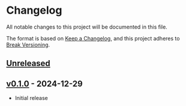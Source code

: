 # Changelog

All notable changes to this project will be documented in this file.

The format is based on [Keep a Changelog], and this project adheres to [Break Versioning].

## [Unreleased]

## [v0.1.0] - 2024-12-29

* Initial release

[Keep a Changelog]: https://keepachangelog.com/en/1.0.0/
[Break Versioning]: https://www.taoensso.com/break-versioning

<!-- versions -->

[Unreleased]: https://github.com/domainic/domainic/compare/domainic-command-v0.1.0...HEAD
[v0.1.0]: https://github.com/domainic/domainic/compare/1fdeec3d5d3c6bfe61c2186ba848681c51469e90...domainic-command-v0.1.0
